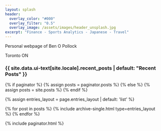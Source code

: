 ```yaml
---
layout: splash
header:
  overlay_color: "#000"
  overlay_filter: "0.5"
  overlay_image: /assets/images/header_unsplash.jpg
excerpt: "Finance - Sports Analytics - Japanese - Travel"
---
```


Personal webpage of Ben O Pollock

Toronto ON

<h3 class="archive__subtitle">{{ site.data.ui-text[site.locale].recent_posts | default: "Recent Posts" }}</h3>

{% if paginator %}
  {% assign posts = paginator.posts %}
{% else %}
  {% assign posts = site.posts %}
{% endif %}

{% assign entries_layout = page.entries_layout | default: 'list' %}
<div class="entries-{{ entries_layout }}">
  {% for post in posts %}
    {% include archive-single.html type=entries_layout %}
  {% endfor %}
</div>

{% include paginator.html %}